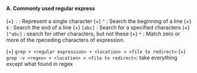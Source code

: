 #### A. Commonly used regular express
(+) `.` : Represent a single character
(+) `^` : Search the beginning of a line
(+) `$` : Search the end of a line
(+) `[abc]` : Search for a specified characters
(+) `[^abc]` : search for other characters, but not these
(+) `*` : Match zero or more of the rpeceding characters of expression.

(+) `grep + <regular expression> + <location> > <file to redirect>`
(+) `grep -v <regex> + <location> > <file to redirect>`: take everything except what found in regex